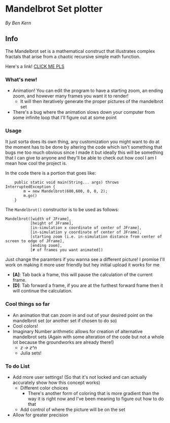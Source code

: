# Mandelbrot Set plotter
*By Ben Kern*

## Info
The Mandelbrot set is a mathematical construct that illustrates complex fractals that arise from a chaotic recursive simple math function.

Here's a link! [CLICK ME PLS](https://en.wikipedia.org/wiki/Mandelbrot_set)

### What's new!
- Animation! You can edit the program to have a starting zoom, an ending zoom, and however many frames you want it to render!
  - It will then iteratively generate the proper pictures of the mandelbrot set
- There's a bug where the animation slows down your computer from some infinite loop that I'll figure out at some point

### Usage
It just sorta does its own thing, any customization you might want to do at the moment has to be done by altering the code which isn't something that bugs me too much obvious since I made it but ideally this will be something that I can give to anyone and they'll be able to check out how cool I am I mean how cool the project is.

In the code there is a portion that goes like:
```
    public static void main(String... args) throws InterruptedException {
        m = new Mandelbrot(600,600, 0, 0, 2);
        m.go()
    }
```
The `Mandelbrot()` constructor is to be used as follows:
```
Mandelbrot([width of JFrame],
           [height of JFrame],
           [in-simulation x coordinate of center of JFrame],
           [in-simulation y coordinate of center of JFrame],
           [starting zoom (i.e. in-simulation distance from center of screen to edge of JFrame],
           [ending zoom],
           [# of frames you want animated])
```
Just change the paramters if you wanna see a different picture! I promise I'll work on making it more user friendly but hey initial upload it works for me

- **[A]**: Tab back a frame, this will pause the calculation of the current frame.
- **[D]**: Tab forward a frame, if you are at the furthest forward frame then it will continue the calculation.

### Cool things so far
- An animation that can zoom in and out of your desired point on the mandelbrot set (or another set if chosen to do so)
- Cool colors!
- Imaginary Number arithmetic allows for creation of alternative mandelbrot sets (Again with some alteration of the code but not a whole lot because the groundworks are already there!)
  - *z → z^n*
  - Julia sets!

### To do List
- Add more user settings! (So that it's not locked and can actually accurately show how this concept works)
  - Different color choices
    - There's another form of coloring that is more gradient than the way it is right now and I've been meaning to figure out       how to do that
  - Add control of where the picture will be on the set
- Allow for greater precision
